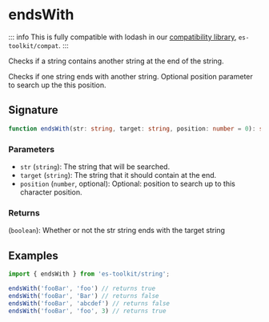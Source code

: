 # endsWith

::: info
This is fully compatible with lodash in our [compatibility library](../../../compatibility.md), `es-toolkit/compat`.
:::

Checks if a string contains another string at the end of the string.

Checks if one string ends with another string. Optional position parameter to search up the this position.

## Signature

```typescript
function endsWith(str: string, target: string, position: number = 0): string;
```

### Parameters

- `str` (`string`): The string that will be searched.
- `target` (`string`): The string that it should contain at the end.
- `position` (`number`, optional): Optional: position to search up to this character position.

### Returns

(`boolean`): Whether or not the str string ends with the target string

## Examples

```typescript
import { endsWith } from 'es-toolkit/string';

endsWith('fooBar', 'foo') // returns true
endsWith('fooBar', 'Bar') // returns false
endsWith('fooBar', 'abcdef') // returns false
endsWith('fooBar', 'foo', 3) // returns true
```
